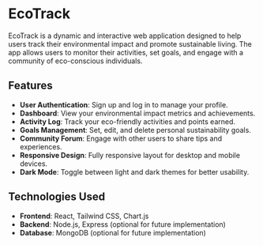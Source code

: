 # EcoTrack

EcoTrack is a dynamic and interactive web application designed to help users track their environmental impact and promote sustainable living. The app allows users to monitor their activities, set goals, and engage with a community of eco-conscious individuals.

## Features

- **User Authentication**: Sign up and log in to manage your profile.
- **Dashboard**: View your environmental impact metrics and achievements.
- **Activity Log**: Track your eco-friendly activities and points earned.
- **Goals Management**: Set, edit, and delete personal sustainability goals.
- **Community Forum**: Engage with other users to share tips and experiences.
- **Responsive Design**: Fully responsive layout for desktop and mobile devices.
- **Dark Mode**: Toggle between light and dark themes for better usability.

## Technologies Used

- **Frontend**: React, Tailwind CSS, Chart.js
- **Backend**: Node.js, Express (optional for future implementation)
- **Database**: MongoDB (optional for future implementation)
